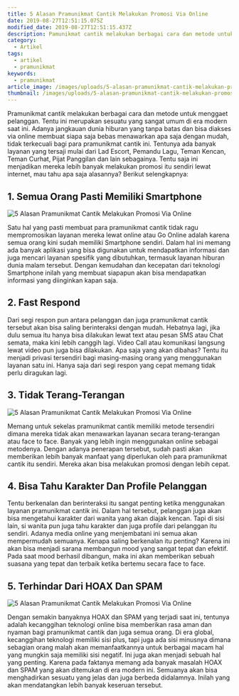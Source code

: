 ```yaml
---
title: 5 Alasan Pramunikmat Cantik Melakukan Promosi Via Online
date: 2019-08-27T12:51:15.075Z
modified_date: 2019-08-27T12:51:15.437Z
description: Pamunikmat cantik melakukan berbagai cara dan metode untuk menggaet pelanggan. Tentu ini merupakan sesuatu yang sangat umum di era modern.
category:
  - Artikel
tags:
  - artikel
  - pramunikmat
keywords:
  - pramunikmat
article_image: /images/uploads/5-alasan-pramunikmat-cantik-melakukan-promosi-via-online-2.jpg
thumbnail: /images/uploads/5-alasan-pramunikmat-cantik-melakukan-promosi-via-online-2-002.jpg
---
```

Pramunikmat cantik melakukan berbagai cara dan metode untuk menggaet pelanggan. Tentu ini merupakan sesuatu yang sangat umum di era modern saat ini. Adanya jangkauan dunia hiburan yang tanpa batas dan bisa diakses via online membuat siapa saja bebas menawarkan apa saja dengan mudah, tidak terkecuali bagi para pramunikmat cantik ini. Tentunya ada banyak layanan yang tersaji mulai dari Lad Escort, Pemandu Lagu, Teman Kencan, Teman Curhat, Pijat Panggilan dan lain sebagainya. Tentu saja ini menjadikan mereka lebih banyak melakukan promosi itu sendiri lewat internet, mau tahu apa saja alasannya? Berikut selengkapnya:



## 1. Semua Orang Pasti Memiliki Smartphone

![5 Alasan Pramunikmat Cantik Melakukan Promosi Via Online](https://res.cloudinary.com/kodai/image/upload/v1566951375/dm/0/5-alasan-pramunikmat-cantik-melakukan-promosi-via-online-2.jpg)

Satu hal yang pasti membuat para pramunikmat cantik tidak ragu mempromosikan layanan mereka lewat online atau Go Online adalah karena semua orang kini sudah memiliki Smartphone sendiri. Dalam hal ini memang ada banyak aplikasi yang bisa digunakan untuk mendapatkan informasi dan juga mencari layanan spesifik yang dibutuhkan, termasuk layanan hiburan dunia malam tersebut. Dengan kemudahan dan kecepatan dari teknologi Smartphone inilah yang membuat siapapun akan bisa mendapatkan informasi yang diinginkan kapan saja.



## 2. Fast Respond

Dari segi respon pun antara pelanggan dan juga pramunikmat cantik tersebut akan bisa saling berinteraksi dengan mudah. Hebatnya lagi, jika dulu semua itu hanya bisa dilakukan lewat text atau pesan SMS atau Chat semata, maka kini lebih canggih lagi. Video Call atau komunikasi langsung lewat video pun juga bisa dilakukan. Apa saja yang akan dibahas? Tentu itu menjadi privasi tersendiri bagi masing-masing orang yang menggunakan layanan satu ini. Hanya saja dari segi respon yang cepat memang tidak perlu diragukan lagi.



## 3. Tidak Terang-Terangan

![5 Alasan Pramunikmat Cantik Melakukan Promosi Via Online](https://res.cloudinary.com/kodai/image/upload/v1566951375/dm/0/5-alasan-pramunikmat-cantik-melakukan-promosi-via-online-3.jpg)

Memang untuk sekelas pramunikmat cantik memiliki metode tersendiri dimana mereka tidak akan menawarkan layanan secara terang-terangan atau face to face. Banyak yang lebih ingin menggunakan online sebagai metodenya. Dengan adanya penerapan tersebut, sudah pasti akan memberikan lebih banyak manfaat yang diperlukan oleh para pramunikmat cantik itu sendiri. Mereka akan bisa melakukan promosi dengan lebih cepat.



## 4. Bisa Tahu Karakter Dan Profile Pelanggan

Tentu berkenalan dan berinteraksi itu sangat penting ketika menggunakan layanan pramunikmat cantik ini. Dalam hal tersebut, pelanggan juga akan bisa mengetahui karakter dari wanita yang akan diajak kencan. Tapi di sisi lain, si wanita pun juga tahu karakter dan juga profile dari pelanggan itu sendiri. Adanya media online yang menjembatani ini semua akan mempermudah semuanya. Kenapa saling berkenalan itu penting? Karena ini akan bisa menjadi sarana membangun mood yang sangat tepat dan efektif. Pada saat mood berhasil dibangun, maka ini akan memberikan sebuah suasana yang tepat dan terbaik ketika bertemu secara face to face.



## 5. Terhindar Dari HOAX Dan SPAM

![5 Alasan Pramunikmat Cantik Melakukan Promosi Via Online](https://res.cloudinary.com/kodai/image/upload/v1566951375/dm/0/5-alasan-pramunikmat-cantik-melakukan-promosi-via-online-1.jpg)

Dengan semakin banyaknya HOAX dan SPAM yang terjadi saat ini, tentunya adalah kecanggihan teknologi online bisa memberikan rasa aman dan nyaman bagi pramunikmat cantik dan juga semua orang. Di era global, kecanggihan teknologi memiliki sisi plus, tapi juga ada sisi minusnya dimana sebagian orang malah akan memanfaatkannya untuk berbagai macam hal yang mungkin saja memiliki sisi negatif. Ini juga akan menjadi sebuah hal yang penting. Karena pada faktanya memang ada banyak masalah HOAX dan SPAM yang akan ditemukan di era modern ini. Semuanya akan bisa menghadirkan sesuatu yang jelas dan juga berbeda didalamnya. Inilah yang akan mendatangkan lebih banyak keseruan tersebut.
